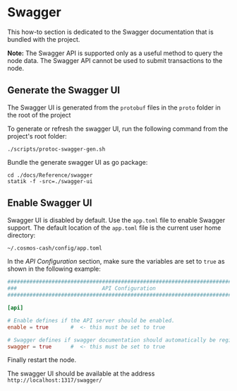 # Swagger

This how-to section is dedicated to the Swagger documentation that is bundled with the project.

**Note:** The Swagger API is supported only as a useful method to query the node data. The Swagger API cannot be used to submit transactions to the node.

## Generate the Swagger UI  

The Swagger UI is generated from the `protobuf` files in the `proto` folder in the root of the project

To generate or refresh the swagger UI, run the following command from the project's root folder:

```
./scripts/protoc-swagger-gen.sh
```

Bundle the generate swagger UI as go package:

```
cd ./docs/Reference/swagger
statik -f -src=./swagger-ui
```


## Enable Swagger UI

Swagger UI is disabled by default. Use the `app.toml` file to enable Swagger support. The default location of the `app.toml` file is the current user home directory:

```bash
~/.cosmos-cash/config/app.toml
```

In the *API Configuration* section, make sure the variables are set to `true` as shown in the following example:

```toml
###############################################################################
###                           API Configuration                             ###
###############################################################################

[api]

# Enable defines if the API server should be enabled.
enable = true       #  <- this must be set to true

# Swagger defines if swagger documentation should automatically be registered.
swagger = true      #  <- this must be set to true
```

Finally restart the node.

The swagger UI should be available at the address `http://localhost:1317/swagger/`
